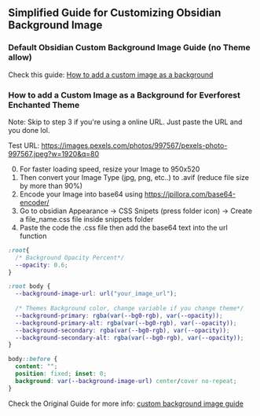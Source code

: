 ## Simplified Guide for Customizing Obsidian Background Image 

### Default Obsidian Custom Background Image Guide (no Theme allow)
Check this guide: [How to add a custom image as a background](https://forum.obsidian.md/t/how-to-add-a-custom-image-as-a-background/53416)


### How to add a Custom Image as a Background for Everforest Enchanted Theme 
Note: Skip to step 3 if you're using a online URL. Just paste the URL and you done lol.  

Test URL: https://images.pexels.com/photos/997567/pexels-photo-997567.jpeg?w=1920&q=80


0) For faster loading speed, resize your Image to 950x520
1) Then convert your Image Type (jpg, png, etc..) to .avif (reduce file size by more than 90%)
2) Encode your Image into base64 using https://jpillora.com/base64-encoder/
3) Go to obsidian Appearance -> CSS Snipets (press folder icon) -> Create a file_name.css file inside snippets folder  
4) Paste the code the .css file then add the base64 text into the url function 
```css
:root{
  /* Background Opacity Percent*/
  --opacity: 0.6; 
}

:root body {
  --background-image-url: url("your_image_url");
  
  /* Themes Background color, change variable if you change theme*/
  --background-primary: rgba(var(--bg0-rgb), var(--opacity));
  --background-primary-alt: rgba(var(--bg0-rgb), var(--opacity));
  --background-secondary: rgba(var(--bg0-rgb), var(--opacity));
  --background-secondary-alt: rgba(var(--bg0-rgb), var(--opacity));
}

body::before {
  content: "";
  position: fixed; inset: 0;
  background: var(--background-image-url) center/cover no-repeat;
}
```

Check the Original Guide for more info: [custom background image guide](https://github.com/FireIsGood/obsidian-everforest-enchanted/blob/main/custom_background_image.md)
